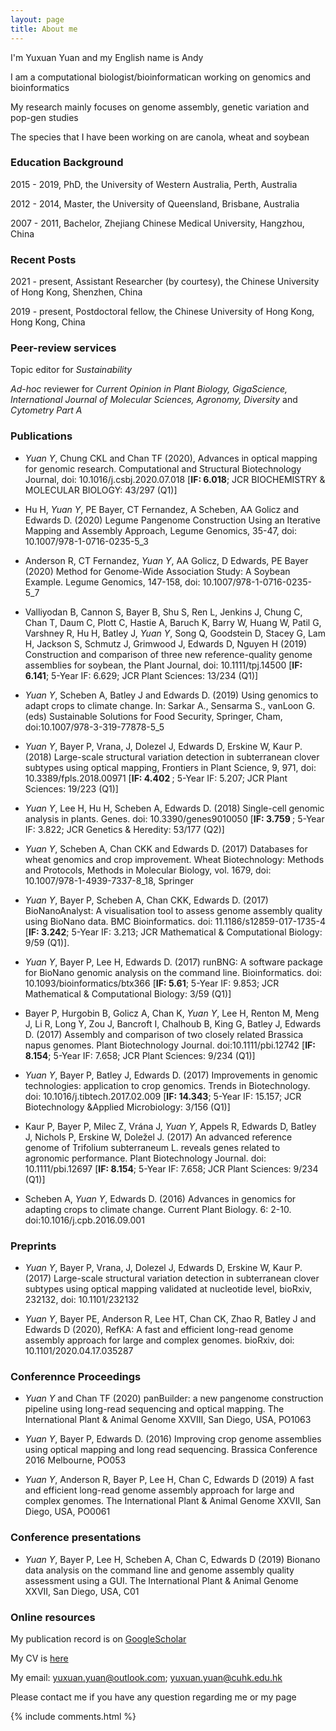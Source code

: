 ```yaml
---
layout: page
title: About me 
---
```


I'm Yuxuan Yuan and my English name is Andy

<p>
I am a computational biologist/bioinformatican working on genomics and bioinformatics
<p>
My research mainly focuses on genome assembly, genetic variation and pop-gen studies

<p>
The species that I have been working on are canola, wheat and soybean

<h3> Education Background </h3>

<p>
2015 - 2019, PhD, the University of Western Australia, Perth, Australia

<p>
2012 - 2014, Master, the University of Queensland, Brisbane, Australia

<p>
2007 - 2011, Bachelor, Zhejiang Chinese Medical University, Hangzhou, China

<p>

<h3> Recent Posts </h3>

<p>
2021 - present, Assistant Researcher (by courtesy), the Chinese University of Hong Kong, Shenzhen, China

<p>
2019 - present, Postdoctoral fellow, the Chinese University of Hong Kong, Hong Kong, China

<p>

<h3> Peer-review services </h3>

<p>
Topic editor for <i> Sustainability</i>

<p>
<i>Ad-hoc</i> reviewer for <i> Current Opinion in Plant Biology, GigaScience, International Journal of Molecular Sciences, Agronomy, Diversity </i> and <i>Cytometry Part A</i>

<p>

<h3> Publications </h3>  

<p>

* <i>Yuan Y</i>, Chung CKL and Chan TF (2020), Advances in optical mapping for genomic research. Computational and Structural Biotechnology Journal, doi: 10.1016/j.csbj.2020.07.018 [<b>IF: 6.018</b>; JCR BIOCHEMISTRY & MOLECULAR BIOLOGY: 43/297 (Q1)]

<p>

* Hu H, <i>Yuan Y</i>, PE Bayer, CT Fernandez, A Scheben, AA Golicz and Edwards D. (2020) Legume Pangenome Construction Using an Iterative Mapping and Assembly Approach, Legume Genomics, 35-47, doi: 10.1007/978-1-0716-0235-5_3

<p>

* Anderson R, CT Fernandez, <i>Yuan Y</i>, AA Golicz, D Edwards, PE Bayer (2020) Method for Genome-Wide Association Study: A Soybean Example. Legume Genomics, 147-158, doi: 10.1007/978-1-0716-0235-5_7

<p>

* Valliyodan B, Cannon S, Bayer B, Shu S, Ren L, Jenkins J, Chung C, Chan T, Daum C, Plott C, Hastie A, Baruch K, Barry W, Huang W, Patil G, Varshney R, Hu H, Batley J, <i>Yuan Y</i>, Song Q, Goodstein D, Stacey G, Lam H, Jackson S, Schmutz J, Grimwood J, Edwards D, Nguyen H (2019) Construction and comparison of three new reference-quality genome assemblies for soybean, the Plant Journal, doi: 10.1111/tpj.14500 [<b>IF: 6.141</b>; 5-Year IF: 6.629; JCR Plant Sciences: 13/234 (Q1)]

<p>

* <i>Yuan Y</i>, Scheben A, Batley J and Edwards D. (2019) Using genomics to adapt crops to climate change. In: Sarkar A., Sensarma S., vanLoon G. (eds) Sustainable Solutions for Food Security, Springer, Cham, doi:10.1007/978-3-319-77878-5_5

<p>

* <i>Yuan Y</i>, Bayer P, Vrana, J, Dolezel J, Edwards D, Erskine W, Kaur P. (2018) Large-scale structural variation detection in subterranean clover subtypes using optical mapping, Frontiers in Plant Science, 9, 971, doi: 10.3389/fpls.2018.00971 [<b>IF: 4.402 </b>; 5-Year IF: 5.207; JCR Plant Sciences: 19/223 (Q1)]

<p>

* <i>Yuan Y</i>, Lee H, Hu H, Scheben A, Edwards D. (2018) Single-cell genomic analysis in plants. Genes. doi: 10.3390/genes9010050 [<b>IF: 3.759 </b>; 5-Year IF: 3.822; JCR Genetics & Heredity: 53/177 (Q2)]

<p>

* <i>Yuan Y</i>, Scheben A, Chan CKK and Edwards D. (2017) Databases for wheat genomics and crop improvement. Wheat Biotechnology: Methods and Protocols, Methods in Molecular Biology, vol. 1679, doi: 10.1007/978-1-4939-7337-8_18, Springer      

<p>

* <i>Yuan Y</i>, Bayer P, Scheben A, Chan CKK, Edwards D. (2017) BioNanoAnalyst: A visualisation tool to assess genome assembly quality using BioNano data. BMC Bioinformatics. doi: 11.1186/s12859-017-1735-4 [<b>IF: 3.242</b>; 5-Year IF: 3.213; JCR Mathematical & Computational Biology: 9/59 (Q1)].

<p>

* <i>Yuan Y</i>, Bayer P, Lee H, Edwards D. (2017) runBNG: A software package for BioNano genomic analysis on the command line. Bioinformatics. doi: 10.1093/bioinformatics/btx366 [<b>IF: 5.61</b>; 5-Year IF: 9.853; JCR Mathematical & Computational Biology: 3/59 (Q1)]

<p>

* Bayer P, Hurgobin B, Golicz A, Chan K, <i>Yuan Y</i>, Lee H, Renton M, Meng J, Li R, Long Y, Zou J, Bancroft I, Chalhoub B, King G, Batley J, Edwards D. (2017) Assembly and comparison of two closely related Brassica napus genomes. Plant Biotechnology Journal. doi:10.1111/pbi.12742 [<b>IF: 8.154</b>; 5-Year IF: 7.658; JCR Plant Sciences: 9/234 (Q1)]

<p>

* <i>Yuan Y</i>, Bayer P, Batley J, Edwards D. (2017) Improvements in genomic technologies: application to crop genomics. Trends in Biotechnology. doi: 10.1016/j.tibtech.2017.02.009 [<b>IF: 14.343</b>; 5-Year IF: 15.157; JCR Biotechnology &Applied Microbiology: 3/156 (Q1)]

<p>

* Kaur P, Bayer P, Milec Z, Vrána J, <i>Yuan Y</i>, Appels R, Edwards D, Batley J, Nichols P, Erskine W, Doležel J. (2017) An advanced reference genome of Trifolium subterraneum L. reveals genes related to agronomic performance. Plant Biotechnology Journal. doi: 10.1111/pbi.12697 [<b>IF: 8.154</b>; 5-Year IF: 7.658; JCR Plant Sciences: 9/234 (Q1)]

<p> 

* Scheben A, <i>Yuan Y</i>, Edwards D. (2016) Advances in genomics for adapting crops to climate change. Current Plant Biology. 6: 2-10. doi:10.1016/j.cpb.2016.09.001


<h3> Preprints</h3>

<p>

* <i>Yuan Y</i>, Bayer P, Vrana, J, Dolezel J, Edwards D, Erskine W, Kaur P. (2017) Large-scale structural variation detection in subterranean clover subtypes using optical mapping validated at nucleotide level, bioRxiv, 232132, doi: 10.1101/232132

<p> 

* <i>Yuan Y</i>, Bayer PE, Anderson R, Lee HT, Chan CK, Zhao R, Batley J and Edwards D (2020), RefKA: A fast and efficient long-read genome assembly approach for large and complex genomes. bioRxiv, doi: 10.1101/2020.04.17.035287

<h3> Conferennce Proceedings</h3>

<p>

* <i>Yuan Y</i> and Chan TF (2020) panBuilder: a new pangenome construction pipeline using long-read sequencing and optical mapping. The International Plant & Animal Genome XXVIII, San Diego, USA, PO1063

<p>

* <i>Yuan Y</i>, Bayer P, Edwards D. (2016) Improving crop genome assemblies using optical mapping and long read sequencing. Brassica Conference 2016 Melbourne, PO053

<p>

* <i>Yuan Y</i>, Anderson R, Bayer P, Lee H, Chan C, Edwards D (2019) A fast and efficient long-read genome assembly approach for large and complex genomes. The International Plant & Animal Genome XXVII, San Diego, USA, PO0061

<h3>Conference presentations</h3>

<p>

* <i>Yuan Y</i>, Bayer P, Lee H, Scheben A, Chan C, Edwards D (2019) Bionano data analysis on the command line and genome assembly quality assessment using a GUI. The International Plant & Animal Genome XXVII, San Diego, USA, C01

<p>

<h3> Online resources</h3>

<p>

My publication record is on <a target="_blank" href='https://scholar.google.com.au/citations?user=2oLXfwoAAAAJ&hl=en'>GoogleScholar</a> 

<p> 

My CV is <a target="_blank" href='https://www.dropbox.com/s/dr5syy4vb05wn7z/CV_AY.pdf?dl=0'>here</a>

<p>

My email: yuxuan.yuan@outlook.com; yuxuan.yuan@cuhk.edu.hk

<p>

<p>

Please contact me if you have any question regarding me or my page

<p> 

<p> 


{% include comments.html %}

